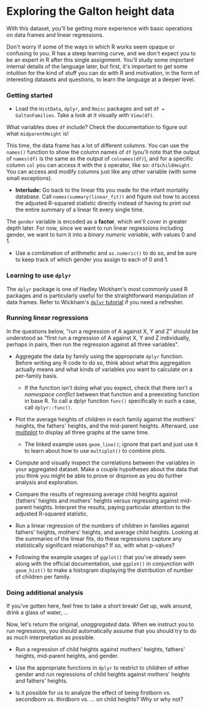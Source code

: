 Exploring the Galton height data
================================

With this dataset, you'll be getting more experience with basic operations on data frames and linear regressions.

Don't worry if some of the ways in which R works seem opaque or confusing to you. R has a steep learning curve, and we don't expect you to be an expert in R after this single assignment. You'll study some important internal details of the language later, but first, it's important to get some intuition for the kind of stuff you can do with R and motivation, in the form of interesting datasets and questions, to learn the language at a deeper level.

### Getting started ###

* Load the `HistData`, `dplyr`, and `Rmisc` packages and set `df = GaltonFamilies`. Take a look at it visually with `View(df)`.

What variables does `df` include? Check the documentation to figure out what `midparentHeight` is!

This time, the data frame has a lot of different columns. You can use the `names()` function to show the column names of `df` (you'll note that the output of `names(df)` is the same as the output of `colnames(df)`), and for a specific column `col` you can access it with the `$` operator, like so: `df$childHeight`. You can access and modify columns just like any other variable (with some small exceptions).

* **Interlude:** Go back to the linear fits you made for the infant mortality database. Call `names(summary(linear_fit))` and figure out how to access the adjusted R-squared statistic directly instead of having to print out the entire summary of a linear fit every single time.

The `gender` variable is encoded as a **factor**, which we'll cover in greater depth later. For now, since we want to run linear regressions including gender, we want to turn it into a *binary numeric variable*, with values 0 and 1.

* Use a combination of arithmetic and `as.numeric()` to do so, and be sure to keep track of which gender you assign to each of 0 and 1.

### Learning to use `dplyr` ###

The `dplyr` package is one of Hadley Wickham's most commonly used R packages and is particularly useful for the straightforward manipulation of data frames. Refer to Wickham's [`dplyr` tutorial](https://www.dropbox.com/sh/i8qnluwmuieicxc/AACsepZJvULCKkbIxK9KP-6Ea/dplyr-tutorial.pdf?dl=0) if you need a refresher.

### Running linear regressions ###

In the questions below, "run a regression of A against X, Y and Z" should be understood as "first run a regression of A against X, Y and Z individually, perhaps in pairs, then run the regression against all three variables".

* Aggregate the data by family using the appropriate `dplyr` function. Before writing any R code to do so, think about what this aggregation actually means and what kinds of variables you want to calculate on a per-family basis.

	* If the function isn't doing what you expect, check that there isn't a *namespace conflict* between that function and a preexisting function in base R. To call a dplyr function `func()` specifically in such a case, call `dplyr::func()`.

* Plot the average heights of children in each family against the mothers' heights, the fathers' heights, and the mid-parent heights. Afterward, use [multiplot](http://www.cookbook-r.com/Graphs/Multiple_graphs_on_one_page_(ggplot2)/) to display all three graphs at the same time.

	* The linked example uses `geom_line()`; ignore that part and just use it to learn about how to use `multiplot()` to combine plots.

* Compute and visually inspect the correlations between the variables in your aggregated dataset. Make a couple hypotheses about the data that you think you might be able to prove or disprove as you do further analysis and exploration.

* Compare the results of regressing average child heights against (fathers' heights and mothers' heights versus regressing against mid-parent heights. Interpret the results, paying particular attention to the adjusted R-squared statistic.

* Run a linear regression of the numbers of children in families against fathers' heights, mothers' heights, and average child heights. Looking at the summaries of the linear fits, do these regressions capture any statistically significant relationships? If so, with what p-values?

* Following the example usages of `ggplot()` that you've already seen along with the official documentation, use `ggplot()` in conjunction with `geom_hist()` to make a histogram displaying the distribution of number of children per family.

### Doing additional analysis ###

If you've gotten here, feel free to take a short break! Get up, walk around, drink a glass of water, ...

Now, let's return the original, *unaggregated* data. When we instruct you to run regressions, you should automatically assume that you should try to do as much interpretation as possible.

* Run a regression of child heights against mothers' heights, fathers' heights, mid-parent heights, and gender.

* Use the appropriate functions in `dplyr` to restrict to children of either gender and run regressions of child heights against mothers' heights and fathers' heights.

* Is it possible for us to analyze the effect of being firstborn vs. secondborn vs. thirdborn vs. ... on child heights? Why or why not?